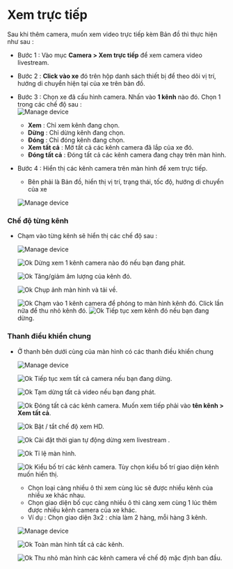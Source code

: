 # Xem trực tiếp

Sau khi thêm camera, muốn xem video trực tiếp  kèm Bản đồ  thì thực hiện như sau : 

- Bước 1 : Vào mục **Camera > Xem trực tiếp** để xem camera video livestream. 
- Bước 2 : **Click vào xe** đó trên hộp danh sách thiết bị để theo dõi vị trí, hướng di chuyển hiện tại của xe trên bản đồ.
- Bước 3 : Chọn xe đã cấu hình camera. Nhấn vào **1 kênh** nào đó. Chọn 1 trong các chế độ sau : 
  <span style="display:block;text-align:left">![Manage device ](/docs/assets/images/web-interface/livestream/livestream-v1.2.5.png)
  - **Xem** : Chỉ xem kênh đang chọn.
  - **Dừng** : Chỉ dừng kênh đang chọn.
  - **Đóng** : Chỉ đóng kênh đang chọn.
  - **Xem tất cả** : Mở tất cả các kênh camera đã lắp của xe đó.
  - **Đóng tất cả** : Đóng tất cả các kênh camera đang chạy trên màn hình.
- Bước 4 : Hiển thị các kênh camera trên màn hình để xem trực tiếp. 
  - Bên phải là Bản đồ, hiển thị vị trí, trạng thái, tốc độ, hướng di chuyển của xe

  <span style="display:block;text-align:left">![Manage device ](/docs/assets/images/web-interface/livestream/livestream-watch-all.png)

### Chế độ từng kênh


- Chạm vào từng kênh sẽ hiển thị các chế độ sau :

    <span class="icon-left5">![Manage device ](/docs/assets/images/web-interface/livestream/channel-mode.png)

  <div id="livestream-tool">
  </div>

    <span class="icon-left ">![Ok](/docs/assets/images/web-interface/icon/SVG/icons8-square.svg) Dừng xem 1 kênh camera nào đó nếu bạn đang phát.

    <span class="icon-left svg-filter-info">![Ok](/docs/assets/images/web-interface/icon/SVG/icons8-sound-speaker.svg) Tăng/giảm âm lượng của kênh đó.

    <span class="icon-left svg-filter-info">![Ok](/docs/assets/images/web-interface/icon/SVG/icons8-camera.svg) Chụp ảnh màn hình và tải về.

    <span class="icon-left svg-filter-info">![Ok](/docs/assets/images/web-interface/icon/SVG/full-screen-icon-11.png) Chạm vào 1 kênh camera để phóng to màn hình kênh đó. Click lần nữa để thu nhỏ kênh đó.
    <span class="icon-left svg-filter-info">![Ok](/docs/assets/images/web-interface/icon/SVG/icons8-play.svg) Tiếp tục xem kênh đó nếu bạn đang dừng.

### Thanh điều khiển chung

- Ở thanh bên dưới cùng  của màn hình có các thanh điều khiển chung

    <span class="icon-left5">![Manage device ](/docs/assets/images/web-interface/livestream/general-control-bar.png)

    <span class="icon-left svg-filter-info">![Ok](/docs/assets/images/web-interface/icon/SVG/icons8-play.svg) Tiếp tục xem tất cả camera nếu bạn đang dừng.

    <span class="icon-left svg-filter-info">![Ok](/docs/assets/images/web-interface/icon/SVG/icons8-full-image.svg) Tạm dừng tất cả video nếu bạn đang phát.

    <span class="icon-left svg-filter-info">![Ok](/docs/assets/images/web-interface/icon/SVG/icons8-close-window.svg) Đóng tất cả các kênh camera. Muốn xem tiếp phải vào **tên kênh > Xem tất cả**.

    <span class="icon-left svg-filter-info">![Ok](/docs/assets/images/web-interface/icon/SVG/icons8-hd.svg) Bật / tắt chế độ xem HD.

    <span class="icon-left svg-filter-info">![Ok](/docs/assets/images/web-interface/icon/SVG/pause-svgrepo-com.svg) Cài đặt thời gian tự động dừng xem livestream .

    <span class="icon-left svg-filter-info">![Ok](/docs/assets/images/web-interface/icon/SVG/icons8-video-call.svg) Tỉ lệ màn hình.

    <span class="icon-left svg-filter-info">![Ok](/docs/assets/images/web-interface/icon/SVG/layout.svg) Kiểu bố trí các kênh camera. Tùy chọn kiểu bố trí giao diện kênh muốn hiển thị.
    
    - Chọn loại càng nhiều ô thì xem cùng lúc sẽ được nhiều kênh của nhiều xe khác nhau.
    - Chọn giao diện bố cục càng nhiều ô thì càng xem cùng 1 lúc thêm được nhiều kênh camera của xe khác.
    - Ví dụ : Chọn giao diện 3x2 : chia làm 2 hàng, mỗi hàng 3 kênh.
    
    <span class="icon-left5">![Manage device ](/docs/assets/images/web-interface/livestream/ux.png)
    
    <span class="icon-left svg-filter-info">![Ok](/docs/assets/images/web-interface/icon/SVG/icons8-full-screen.svg) Toàn màn hình tất cả các kênh.

    <span class="icon-left svg-filter-info">![Ok](/docs/assets/images/web-interface/icon/SVG/full-screen-exit.svg) Thu nhỏ màn hình các kênh camera về chế độ mặc định ban đầu.

